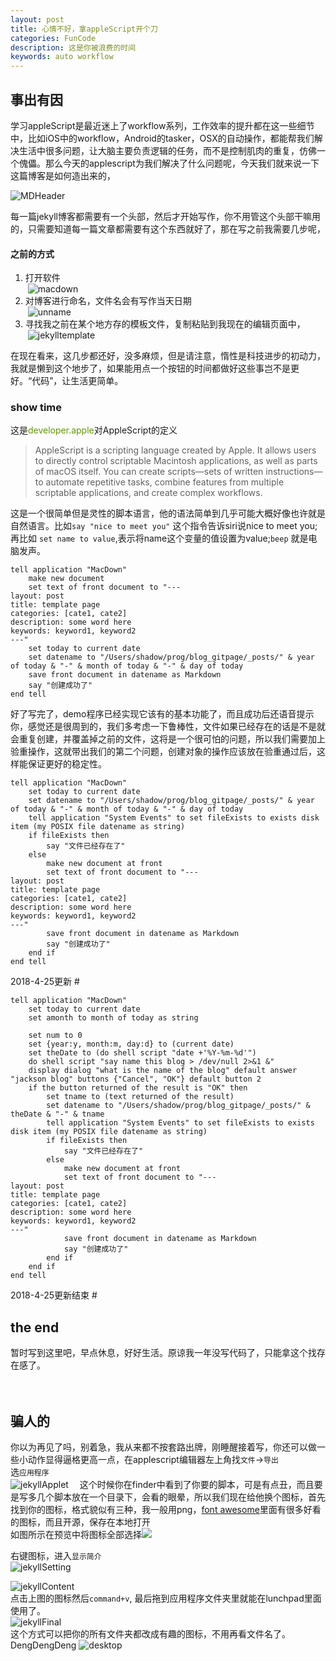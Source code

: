 ```yaml
---
layout: post
title: 心情不好，拿appleScript开个刀
categories: FunCode
description: 这是你被浪费的时间
keywords: auto workflow
---
```


## 事出有因
学习appleScript是最近迷上了workflow系列，工作效率的提升都在这一些细节中，比如iOS中的workflow，Android的tasker，OSX的自动操作，都能帮我们解决生活中很多问题，让大脑主要负责逻辑的任务，而不是控制肌肉的重复，仿佛一个傀儡。那么今天的applescript为我们解决了什么问题呢，今天我们就来说一下这篇博客是如何造出来的，

![MDHeader](/image/appleScript/MDHeader.png)

    
每一篇jekyll博客都需要有一个头部，然后才开始写作，你不用管这个头部干嘛用的，只需要知道每一篇文章都需要有这个东西就好了，那在写之前我需要几步呢，

#### 之前的方式
1. 打开软件<br> ![macdown](/image/appleScript/macDownIcon.png)
2. 对博客进行命名，文件名会有写作当天日期<br> ![unname](/image/appleScript/unname.png)
3. 寻找我之前在某个地方存的模板文件，复制粘贴到我现在的编辑页面中，<br> ![jekylltemplate](/image/appleScript/Jekylltemplate.png)

在现在看来，这几步都还好，没多麻烦，但是请注意，惰性是科技进步的初动力，我就是懒到这个地步了，如果能用点一个按钮的时间都做好这些事岂不是更好。“代码”，让生活更简单。













### show time
这是<font color=#609900>developer.apple</font>对AppleScript的定义

>AppleScript is a scripting language created by Apple. It allows users to directly control scriptable Macintosh applications, as well as parts of macOS itself. You can create scripts—sets of written instructions—to automate repetitive tasks, combine features from multiple scriptable applications, and create complex workflows.<br>


这是一个很简单但是灵性的脚本语言，他的语法简单到几乎可能大概好像也许就是自然语言。比如`say "nice to meet you"` 这个指令告诉siri说nice to meet you;再比如 `set name to value`,表示将name这个变量的值设置为value;`beep` 就是电脑发声。

	tell application "MacDown"
		make new document
		set text of front document to "---
	layout: post
	title: template page
	categories: [cate1, cate2]
	description: some word here
	keywords: keyword1, keyword2
	---"
		set today to current date
		set datename to "/Users/shadow/prog/blog_gitpage/_posts/" & year of today & "-" & month of today & "-" & day of today
		save front document in datename as Markdown
		say "创建成功了"
	end tell
	
好了写完了，demo程序已经实现它该有的基本功能了，而且成功后还语音提示你，感觉还是很周到的，我们多考虑一下鲁棒性，文件如果已经存在的话是不是就会重复创建，并覆盖掉之前的文件，这将是一个很可怕的问题，所以我们需要加上验重操作，这就带出我们的第二个问题，创建对象的操作应该放在验重通过后，这样能保证更好的稳定性。

	tell application "MacDown"
		set today to current date
		set datename to "/Users/shadow/prog/blog_gitpage/_posts/" & year of today & "-" & month of today & "-" & day of today
		tell application "System Events" to set fileExists to exists disk item (my POSIX file datename as string)
		if fileExists then
			say "文件已经存在了"
		else
			make new document at front
			set text of front document to "---
	layout: post
	title: template page
	categories: [cate1, cate2]
	description: some word here
	keywords: keyword1, keyword2
	---"
			save front document in datename as Markdown
			say "创建成功了"
		end if
	end tell
	 
2018-4-25更新 #

	tell application "MacDown"
		set today to current date
		set amonth to month of today as string
		
		set num to 0
		set {year:y, month:m, day:d} to (current date)
		set theDate to (do shell script "date +'%Y-%m-%d'")
		do shell script "say name this blog > /dev/null 2>&1 &"
		display dialog "what is the name of the blog" default answer "jackson blog" buttons {"Cancel", "OK"} default button 2
		if the button returned of the result is "OK" then
			set tname to (text returned of the result)
			set datename to "/Users/shadow/prog/blog_gitpage/_posts/" & theDate & "-" & tname
			tell application "System Events" to set fileExists to exists disk item (my POSIX file datename as string)
			if fileExists then
				say "文件已经存在了"
			else
				make new document at front
				set text of front document to "---
	layout: post
	title: template page
	categories: [cate1, cate2]
	description: some word here
	keywords: keyword1, keyword2
	---"
				save front document in datename as Markdown
				say "创建成功了"
			end if	
		end if
	end tell
	
2018-4-25更新结束 #
## the end

暂时写到这里吧，早点休息，好好生活。原谅我一年没写代码了，只能拿这个找存在感了。
<br><br><br>
## 骗人的
你以为再见了吗，别着急，我从来都不按套路出牌，刚睡醒接着写，你还可以做一些小动作显得逼格更高一点，在applescript编辑器左上角找`文件`->`导出` <br>
选`应用程序`<br> ![jekyllApplet](/image/appleScript/jekyllApplet.png) 
&emsp;这个时候你在finder中看到了你要的脚本，可是有点丑，而且要是写多几个脚本放在一个目录下，会看的眼晕，所以我们现在给他换个图标，首先找到你的图标，格式貌似有三种，我一般用png，[font awesome](https://fontawesome.com/icons)里面有很多好看的图标，而且开源，保存在本地打开<br> 如图所示在预览中将图标全部选择![](/image/appleScript/jekyllIcon.png)

右键图标，进入`显示简介`<br>![jekyllSetting](/image/appleScript/jekyllSetting.png)

![jekyllContent](/image/appleScript/jekyllContent.png)<br>
点击上图的图标然后`command+v`,
最后拖到应用程序文件夹里就能在lunchpad里面使用了。<br>
![jekyllFinal](/image/appleScript/jekyllFinal.png)<br>
这个方式可以把你的所有文件夹都改成有趣的图标，不用再看文件名了。<br>
DengDengDeng
![desktop](/image/deskTop.png)
